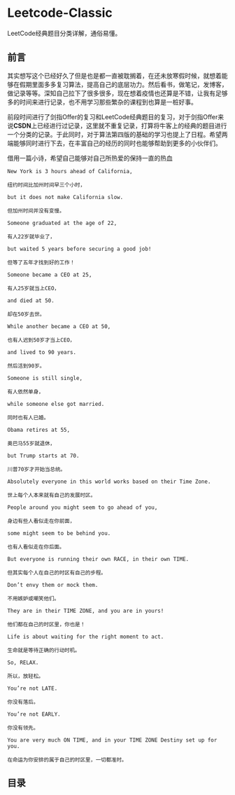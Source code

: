# Leetcode-Classic
LeetCode经典题目分类详解，通俗易懂。

## 前言
其实想写这个已经好久了但是也是都一直被耽搁着，在还未放寒假时候，就想着能够在假期里面多多复习算法，提高自己的底层功力。然后看书，做笔记，发博客，做记录等等。深知自己拉下了很多很多，现在想着疫情也还算是不错，让我有足够多的时间来进行记录，也不用学习那些繁杂的课程到也算是一桩好事。

前段时间进行了剑指Offer的复习和LeetCode经典题目的复习，对于剑指Offer来说**CSDN**上已经进行过记录，这里就不重复记录，打算将牛客上的经典的题目进行一个分类的记录。于此同时，对于算法第四版的基础的学习也提上了日程。希望两端能够同时进行下去，在丰富自己的经历的同时也能够帮助到更多的小伙伴们。

借用一篇小诗，希望自己能够对自己所热爱的保持一直的热血
```
New York is 3 hours ahead of California,

纽约时间比加州时间早三个小时，

but it does not make California slow.

但加州时间并没有变慢。

Someone graduated at the age of 22,

有人22岁就毕业了，

but waited 5 years before securing a good job!

但等了五年才找到好的工作！

Someone became a CEO at 25,

有人25岁就当上CEO，

and died at 50.

却在50岁去世。

While another became a CEO at 50,

也有人迟到50岁才当上CEO，

and lived to 90 years.

然后活到90岁。

Someone is still single,

有人依然单身，

while someone else got married.

同时也有人已婚。

Obama retires at 55,

奥巴马55岁就退休，

but Trump starts at 70.

川普70岁才开始当总统。

Absolutely everyone in this world works based on their Time Zone.

世上每个人本来就有自己的发展时区。

People around you might seem to go ahead of you,

身边有些人看似走在你前面，

some might seem to be behind you.

也有人看似走在你后面。

But everyone is running their own RACE, in their own TIME.

但其实每个人在自己的时区有自己的步程。

Don’t envy them or mock them.

不用嫉妒或嘲笑他们。

They are in their TIME ZONE, and you are in yours!

他们都在自己的时区里，你也是！

Life is about waiting for the right moment to act.

生命就是等待正确的行动时机。

So, RELAX.

所以，放轻松。

You’re not LATE.

你没有落后。

You’re not EARLY.

你没有领先。

You are very much ON TIME, and in your TIME ZONE Destiny set up for you.

在命运为你安排的属于自己的时区里，一切都准时。

```

## 目录
